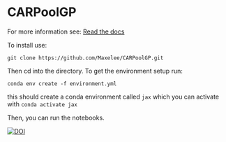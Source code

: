 # CARPoolGP

For more information see: [Read the docs](https://carpoolgp.readthedocs.io/en/latest/)

To install use:

```git clone https://github.com/Maxelee/CARPoolGP.git```

Then cd into the directory. To get the environment setup run:

```conda env create -f environment.yml```

this should create a conda environment called ```jax``` which you can activate with ```conda activate jax```

Then, you can run the notebooks. 

[![DOI](https://zenodo.org/badge/673514195.svg)](https://zenodo.org/doi/10.5281/zenodo.10814966)

